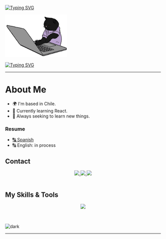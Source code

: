 [![Typing SVG](https://readme-typing-svg.herokuapp.com?font=Fira+Code&size=25&pause=1000&color=A4F778&repeat=false&width=500&lines=Hi+coder+I'm+Karla+%F0%9F%A4%96)](https://git.io/typing-svg)

<div>
    <img width="200" src="assets/gif/cat-gif.gif">
</div>


[![Typing SVG](https://readme-typing-svg.herokuapp.com?font=Fira+Code&size=25&pause=1000&color=A4F778&center=true&vCenter=true&width=435&lines=I%C2%B4m+a+Full+Stack+Developer+%F0%9F%9A%80)](https://git.io/typing-svg)

-----
# **About Me**

- 🌍 I'm based in Chile.
- 📌 Currently learning React. 
- 🎯 Always seeking to learn new things.
### **Resume**
- [🔠 Spanish ](https://drive.google.com/file/d/1Ayp60bWDZy3GMzZvvSTVSy0teZqZ-9Vs/view?usp=sharing)
- 🔠 English: in process

## **Contact**
<div align="center">
<a href="mailto:kabesg01@gmail.com">
    <img src="https://img.shields.io/badge/Gmail-D14836?style=for-the-badge&logo=gmail&logoColor=white">
</a>
<a href="https://www.linkedin.com/in/karla-sg
">
    <img src="https://img.shields.io/badge/linkedin-%230077B5.svg?style=for-the-badge&logo=linkedin&logoColor=white">
</a>

<a href="https://github.com/kbsg01">
    <img src="https://img.shields.io/badge/github-%23121011.svg?style=for-the-badge&logo=github&logoColor=white">
</a>
</div>




<br>

## **My Skills & Tools**
<p align="center">
  <a href="https://skillicons.dev">
    <img src="https://skillicons.dev/icons?i=java,js,md,html,css,bootstrap,aws,github,git,figma,spring,vscode,mysql&perline=7" />
  </a>
</p>

<br>

![dark][dark]

-------
[dark]: https://github-readme-stats.vercel.app/api?username=kbsg01&show_icons=true&hide=contribs,prs&cache_seconds=86400&theme=dark


